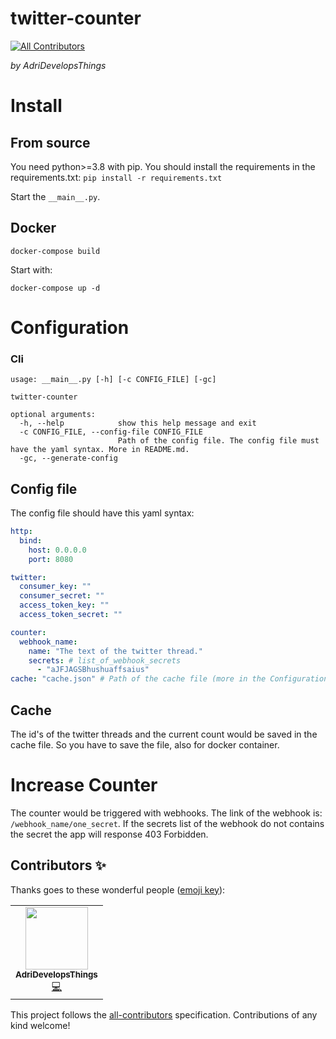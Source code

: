 # twitter-counter
<!-- ALL-CONTRIBUTORS-BADGE:START - Do not remove or modify this section -->
[![All Contributors](https://img.shields.io/badge/all_contributors-1-orange.svg?style=flat-square)](#contributors-)
<!-- ALL-CONTRIBUTORS-BADGE:END -->
*by AdriDevelopsThings*

# Install
## From source
You need python>=3.8 with pip. You should install the requirements in the requirements.txt: ``pip install -r requirements.txt``

Start the `__main__.py`.

## Docker
``docker-compose build``

Start with:

`docker-compose up -d`

# Configuration

### Cli

```
usage: __main__.py [-h] [-c CONFIG_FILE] [-gc]

twitter-counter

optional arguments:
  -h, --help            show this help message and exit
  -c CONFIG_FILE, --config-file CONFIG_FILE
                        Path of the config file. The config file must have the yaml syntax. More in README.md.
  -gc, --generate-config
```

## Config file

The config file should have this yaml syntax:
```yaml
http:
  bind:
    host: 0.0.0.0
    port: 8080

twitter:
  consumer_key: ""
  consumer_secret: ""
  access_token_key: ""
  access_token_secret: ""

counter:
  webhook_name:
    name: "The text of the twitter thread."
    secrets: # list_of_webhook_secrets
      - "aJFJAGSBhushuaffsaius"
cache: "cache.json" # Path of the cache file (more in the Configuration.cache path)
```

## Cache

The id's of the twitter threads and the current count would be saved in the cache file. So you have to save the file, also for docker container.

# Increase Counter

The counter would be triggered with webhooks. The link of the webhook is: ``/webhook_name/one_secret``.
If the secrets list of the webhook do not contains the secret the app will response 403 Forbidden.

## Contributors ✨

Thanks goes to these wonderful people ([emoji key](https://allcontributors.org/docs/en/emoji-key)):

<!-- ALL-CONTRIBUTORS-LIST:START - Do not remove or modify this section -->
<!-- prettier-ignore-start -->
<!-- markdownlint-disable -->
<table>
  <tr>
    <td align="center"><a href="https://adridoesthings.com"><img src="https://avatars.githubusercontent.com/u/45321107?v=4?s=100" width="100px;" alt=""/><br /><sub><b>AdriDevelopsThings</b></sub></a><br /><a href="https://github.com/AdriDevelopsThings/twitter-counter/commits?author=AdriDevelopsThings" title="Code">💻</a></td>
  </tr>
</table>

<!-- markdownlint-restore -->
<!-- prettier-ignore-end -->

<!-- ALL-CONTRIBUTORS-LIST:END -->

This project follows the [all-contributors](https://github.com/all-contributors/all-contributors) specification. Contributions of any kind welcome!